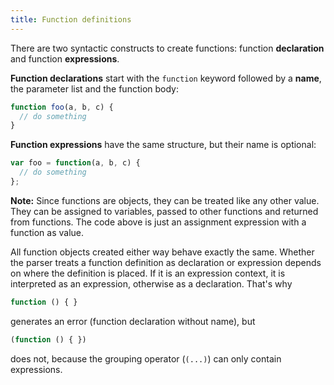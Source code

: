 ```yaml
---
title: Function definitions
---
```

There are two syntactic constructs to create functions: function **declaration**
and function **expressions**.

**Function declarations** start with the `function` keyword followed by a
**name**, the parameter list and the function body:

```javascript
function foo(a, b, c) {
  // do something
}
```

**Function expressions** have the same structure, but their name is optional:

```javascript
var foo = function(a, b, c) {
  // do something
};
```
<div class="callout primary">

<strong>Note:</strong> Since functions are objects, they can be treated like any
other value. They can be assigned to variables, passed to other functions and
returned from functions. The code above is just an assignment expression with a
function as value.

</div>

All function objects created either way behave exactly the same. Whether the
parser treats a function definition as declaration or expression depends on
where the definition is placed. If it is an expression context, it is
interpreted as an expression, otherwise as a declaration. That's why

```javascript
function () { }
```

generates an error (function declaration without name), but

```javascript
(function () { })
```

does not, because the grouping operator (`(...)`) can only contain expressions.
